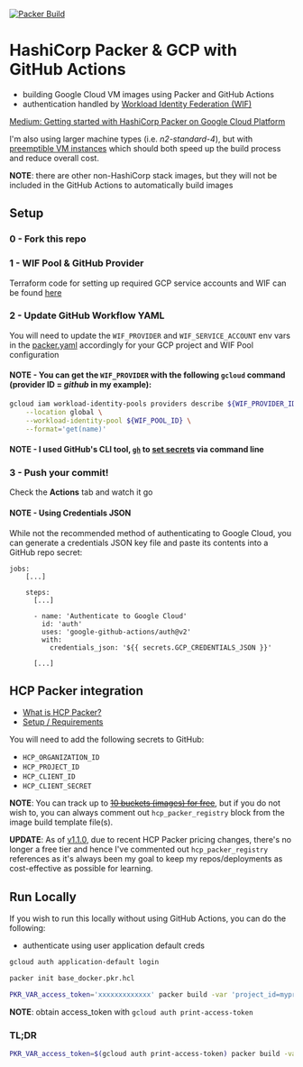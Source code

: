 [![Packer Build](https://github.com/Neutrollized/packer-gcp-with-githubactions/actions/workflows/packer.yaml/badge.svg)](https://github.com/Neutrollized/packer-gcp-with-githubactions/actions/workflows/packer.yaml)

# HashiCorp Packer & GCP with GitHub Actions

- building Google Cloud VM images using Packer and GitHub Actions
- authentication handled by [Workload Identity Federation (WIF)](https://cloud.google.com/iam/docs/workload-identity-federation)

[Medium: Getting started with HashiCorp Packer on Google Cloud Platform](https://medium.com/@glen.yu/getting-started-with-hashicorp-packer-on-google-cloud-platform-a36bfeffbfa9)

I'm also using larger machine types (i.e. *n2-standard-4*), but with [preemptible VM instances](https://cloud.google.com/compute/docs/instances/preemptible) which should both speed up the build process and reduce overall cost.

**NOTE**: there are other non-HashiCorp stack images, but they will not be included in the GitHub Actions to automatically build images

## Setup

### 0 - Fork this repo


### 1 - WIF Pool & GitHub Provider
Terraform code for setting up required GCP service accounts and WIF can be found [here](./terraform)


### 2 - Update GitHub Workflow YAML
You will need to update the `WIF_PROVIDER` and `WIF_SERVICE_ACCOUNT` env vars in the [packer.yaml](.github/workflow/packer.yaml) accordingly for your GCP project and WIF Pool configuration

#### NOTE - You can get the `WIF_PROVIDER` with the following `gcloud` command (provider ID = *github* in my example): 
```sh
gcloud iam workload-identity-pools providers describe ${WIF_PROVIDER_ID} \
    --location global \
    --workload-identity-pool ${WIF_POOL_ID} \
    --format='get(name)'
```

#### NOTE - I used GitHub's CLI tool, [`gh`](https://github.com/cli/cli) to [set secrets](https://cli.github.com/manual/gh_secret_set) via command line


### 3 - Push your commit!
Check the **Actions** tab and watch it go


#### NOTE - Using Credentials JSON
While not the recommended method of authenticating to Google Cloud, you can generate a credentials JSON key file and paste its contents into a GitHub repo secret:
```
jobs:
    [...]

    steps:
      [...]

      - name: 'Authenticate to Google Cloud'
        id: 'auth'
        uses: 'google-github-actions/auth@v2'
        with:
          credentials_json: '${{ secrets.GCP_CREDENTIALS_JSON }}'

      [...]
```


## HCP Packer integration
- [What is HCP Packer?](https://developer.hashicorp.com/hcp/docs/packer)
- [Setup / Requirements](https://developer.hashicorp.com/packer/tutorials/hcp-get-started/hcp-push-artifact-metadata#create-hcp-packer-registry)

You will need to add the following secrets to GitHub:
- `HCP_ORGANIZATION_ID`
- `HCP_PROJECT_ID`
- `HCP_CLIENT_ID`
- `HCP_CLIENT_SECRET`

**NOTE**: You can track up to ~~[10 buckets (images) for free](https://www.hashicorp.com/products/packer/pricing)~~, but if you do not wish to, you can always comment out `hcp_packer_registry` block from the image build template file(s).

**UPDATE**: As of [v1.1.0](https://github.com/Neutrollized/packer-gcp-with-githubactions/blob/main/CHANGELOG.md#110---2025-03-26), due to recent HCP Packer pricing changes, there's no longer a free tier and hence I've commented out `hcp_packer_registry` references as it's always been my goal to keep my repos/deployments as cost-effective as possible for learning.


## Run Locally
If you wish to run this locally without using GitHub Actions, you can do the following:

- authenticate using user application default creds
```sh
gcloud auth application-default login
```

```sh
packer init base_docker.pkr.hcl

PKR_VAR_access_token='xxxxxxxxxxxxx' packer build -var 'project_id=myproject-123' -var-file=variables.pkrvars.hcl base_docker.pkr.hcl`
```
**NOTE**: obtain access_token with `gcloud auth print-access-token`

### TL;DR
```sh
PKR_VAR_access_token=$(gcloud auth print-access-token) packer build -var 'project_id=myproject-123' -var-file=variables.pkrvars.hcl base_docker.pkr.hcl`
```
